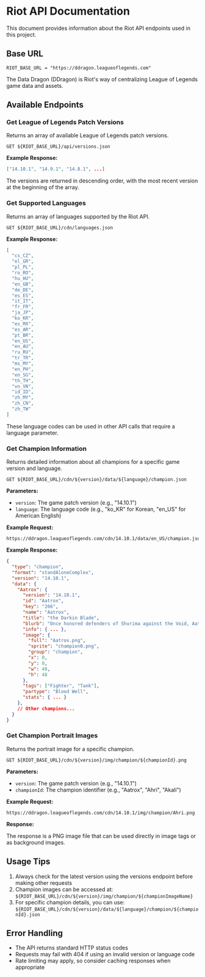 # Riot API Documentation

This document provides information about the Riot API endpoints used in this project.

## Base URL

```
RIOT_BASE_URL = "https://ddragon.leagueoflegends.com"
```

The Data Dragon (DDragon) is Riot's way of centralizing League of Legends game data and assets.

## Available Endpoints

### Get League of Legends Patch Versions

Returns an array of available League of Legends patch versions.

```
GET ${RIOT_BASE_URL}/api/versions.json
```

**Example Response:**

```json
["14.10.1", "14.9.1", "14.8.1", ...]
```

The versions are returned in descending order, with the most recent version at the beginning of the array.

### Get Supported Languages

Returns an array of languages supported by the Riot API.

```
GET ${RIOT_BASE_URL}/cdn/languages.json
```

**Example Response:**

```json
[
  "cs_CZ",
  "el_GR",
  "pl_PL",
  "ro_RO",
  "hu_HU",
  "en_GB",
  "de_DE",
  "es_ES",
  "it_IT",
  "fr_FR",
  "ja_JP",
  "ko_KR",
  "es_MX",
  "es_AR",
  "pt_BR",
  "en_US",
  "en_AU",
  "ru_RU",
  "tr_TR",
  "ms_MY",
  "en_PH",
  "en_SG",
  "th_TH",
  "vn_VN",
  "id_ID",
  "zh_MY",
  "zh_CN",
  "zh_TW"
]
```

These language codes can be used in other API calls that require a language parameter.

### Get Champion Information

Returns detailed information about all champions for a specific game version and language.

```
GET ${RIOT_BASE_URL}/cdn/${version}/data/${language}/champion.json
```

**Parameters:**

- `version`: The game patch version (e.g., "14.10.1")
- `language`: The language code (e.g., "ko_KR" for Korean, "en_US" for American English)

**Example Request:**

```
https://ddragon.leagueoflegends.com/cdn/14.10.1/data/en_US/champion.json
```

**Example Response:**

```json
{
  "type": "champion",
  "format": "standAloneComplex",
  "version": "14.10.1",
  "data": {
    "Aatrox": {
      "version": "14.10.1",
      "id": "Aatrox",
      "key": "266",
      "name": "Aatrox",
      "title": "the Darkin Blade",
      "blurb": "Once honored defenders of Shurima against the Void, Aatrox and his brethren would eventually become an even greater threat to Runeterra, and were defeated only by cunning mortal sorcery. But after centuries of imprisonment, Aatrox was the first to find...",
      "info": { ... },
      "image": {
        "full": "Aatrox.png",
        "sprite": "champion0.png",
        "group": "champion",
        "x": 0,
        "y": 0,
        "w": 48,
        "h": 48
      },
      "tags": ["Fighter", "Tank"],
      "partype": "Blood Well",
      "stats": { ... }
    },
    // Other champions...
  }
}
```

### Get Champion Portrait Images

Returns the portrait image for a specific champion.

```
GET ${RIOT_BASE_URL}/cdn/${version}/img/champion/${championId}.png
```

**Parameters:**

- `version`: The game patch version (e.g., "14.10.1")
- `championId`: The champion identifier (e.g., "Aatrox", "Ahri", "Akali")

**Example Request:**

```
https://ddragon.leagueoflegends.com/cdn/14.10.1/img/champion/Ahri.png
```

**Response:**

The response is a PNG image file that can be used directly in image tags or as background images.

## Usage Tips

1. Always check for the latest version using the versions endpoint before making other requests
2. Champion images can be accessed at: `${RIOT_BASE_URL}/cdn/${version}/img/champion/${championImageName}`
3. For specific champion details, you can use: `${RIOT_BASE_URL}/cdn/${version}/data/${language}/champion/${championId}.json`

## Error Handling

- The API returns standard HTTP status codes
- Requests may fail with 404 if using an invalid version or language code
- Rate limiting may apply, so consider caching responses when appropriate
